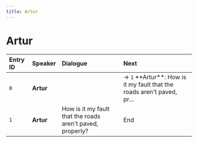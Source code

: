 ```yaml
---
title: Artur
---
```


# Artur


| Entry ID | Speaker | Dialogue | Next |
| :------- | :------ | :------- | :------------ |
| `0` | **Artur** |  | → `1` \*\*Artur\*\*: How is it my fault that the roads aren't paved, pr\.\.\. |
| `1` | **Artur** | How is it my fault that the roads aren't paved, properly? | End |
